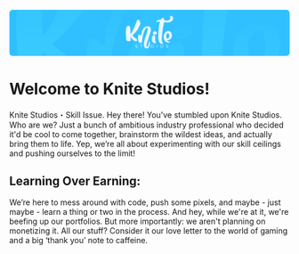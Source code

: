 [![Header](https://github.com/Knite-Studios/.github/blob/main/assets/KS_Banner_small.png "Header")](https://discord.gg/xSxFxC9NVh)

# Welcome to Knite Studios!

Knite Studios・Skill Issue.
Hey there! You've stumbled upon Knite Studios. Who are we? Just a bunch of ambitious industry professional who decided it'd be cool to come together, brainstorm the wildest ideas, and actually bring them to life. Yep, we’re all about experimenting with our skill ceilings and pushing ourselves to the limit!

## Learning Over Earning: 

We’re here to mess around with code, push some pixels, and maybe - just maybe - learn a thing or two in the process. And hey, while we're at it, we're beefing up our portfolios. But more importantly: we aren't planning on monetizing it. All our stuff? Consider it our love letter to the world of gaming and a big ‘thank you’ note to caffeine.


